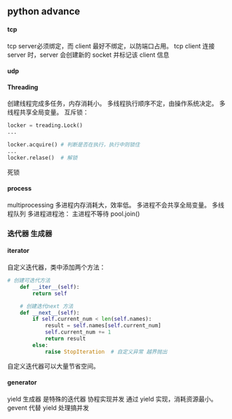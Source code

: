 ## python advance


#### tcp

tcp server必须绑定，而 client 最好不绑定，以防端口占用。
tcp client 连接 server 时，server 会创建新的 socket 并标记该 client 信息

#### udp

#### Threading

创建线程完成多任务，内存消耗小。
多线程执行顺序不定，由操作系统决定。
多线程共享全局变量。
互斥锁：
```python
locker = treading.Lock()
...

locker.acquire() # 判断是否在执行，执行中则锁住
...
locker.relase()  # 解锁
```
死锁

#### process
multiprocessing
多进程内存消耗大，效率低。
多进程不会共享全局变量。
多线程队列
多进程进程池： 主进程不等待     pool.join()


### 迭代器 生成器 

#### iterator
自定义迭代器，类中添加两个方法：
```python
# 创建可迭代方法
    def __iter__(self):
        return self

    # 创建迭代next 方法
    def __next__(self):
        if self.current_num < len(self.names):
            result = self.names[self.current_num]
            self.current_num += 1
            return result
        else:
            raise StopIteration  # 自定义异常 越界抛出

```
自定义迭代器可以大量节省空间。

#### generator
yield  生成器 是特殊的迭代器
协程实现并发 通过 yield 实现，消耗资源最小。
gevent 代替 yield 处理搞并发

